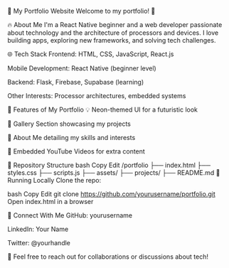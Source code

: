 🌟 My Portfolio Website
Welcome to my portfolio! 🚀

🔥 About Me
I'm a React Native beginner and a web developer passionate about technology and the architecture of processors and devices. I love building apps, exploring new frameworks, and solving tech challenges.

🌐 Tech Stack
Frontend: HTML, CSS, JavaScript, React.js

Mobile Development: React Native (beginner level)

Backend: Flask, Firebase, Supabase (learning)

Other Interests: Processor architectures, embedded systems

📌 Features of My Portfolio
💡 Neon-themed UI for a futuristic look

📸 Gallery Section showcasing my projects

📜 About Me detailing my skills and interests

🎥 Embedded YouTube Videos for extra content

📂 Repository Structure
bash
Copy
Edit
/portfolio
  ├── index.html
  ├── styles.css
  ├── scripts.js
  ├── assets/
  ├── projects/
  ├── README.md
🚀 Running Locally
Clone the repo:

bash
Copy
Edit
git clone https://github.com/yourusername/portfolio.git
Open index.html in a browser

🤝 Connect With Me
GitHub: yourusername

LinkedIn: Your Name

Twitter: @yourhandle

📩 Feel free to reach out for collaborations or discussions about tech!
